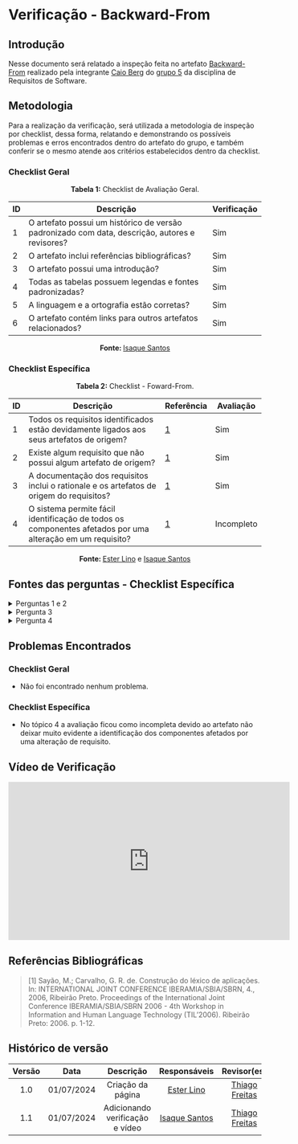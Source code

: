 # Verificação - Backward-From

## Introdução

Nesse documento será relatado a inspeção feita no artefato [Backward-From](https://requisitos-de-software.github.io/2024.1-Gov.br/#/pos-rastreabilidade/backward_from) realizado pela integrante [Caio Berg](https://github.com/Caio-bergbjj) do [grupo 5](https://requisitos-de-software.github.io/2024.1-Gov.br/#/) da disciplina de Requisitos de Software.

## Metodologia

Para a realização da verificação, será utilizada a metodologia de inspeção por checklist, dessa forma, relatando e demonstrando os possíveis problemas e erros encontrados dentro do artefato do grupo, e também conferir se o mesmo atende aos critérios estabelecidos dentro da checklist.

### Checklist Geral

<font><p style="text-align: center">**Tabela 1:** Checklist de Avaliação Geral.</p></font>

| ID  | Descrição | Verificação |
|-----|-----------|-------------|
| 1   | O artefato possui um histórico de versão padronizado com data, descrição, autores e revisores? | Sim |
| 2   | O artefato inclui referências bibliográficas? |    Sim              |
| 3   | O artefato possui uma introdução? |     Sim             |
| 4   | Todas as tabelas possuem legendas e fontes padronizadas? |      Sim            |
| 5   | A linguagem e a ortografia estão corretas? |       Sim           |
| 6   | O artefato contém links para outros artefatos relacionados? |      Sim            |

<div align="center"><b>Fonte: </b><a href="https://github.com/IsaqueSH">Isaque Santos</a></div>

### Checklist Específica

<font><p style="text-align: center">**Tabela 2:** Checklist - Foward-From.</p></font>

| ID  | Descrição | Referência | Avaliação |
|-----|-----------|-----------|------------|
|  1  | Todos os requisitos identificados estão devidamente ligados aos seus artefatos de origem?| [1](#ref1) | Sim |
|  2  | Existe algum requisito que não possui algum artefato de origem? |  [1](#ref1) | Sim   |
|  3  | A documentação dos requisitos inclui o rationale e os artefatos de origem do requisitos?  |  [1](#ref1) | Sim  |
|  4  | O sistema permite fácil identificação de todos os componentes afetados por uma alteração em um requisito? | [1](#ref1) | Incompleto |

<div align="center"><b>Fonte: </b><a href="https://github.com/esteerlino">Ester Lino</a> e <a href="https://github.com/IsaqueSH">Isaque Santos</a></div>

## Fontes das perguntas - Checklist Específica

</details>
<details><summary>Perguntas 1 e 2</summary>
<img src="assets/verificacao/backward_01.png" alt="ref" width="700"/>
</details>

</details>
<details><summary>Pergunta 3</summary>
<img src="assets/verificacao/foward3.png" alt="ref" width="700"/>
</details>

</details>
<details><summary>Pergunta 4</summary>
<img src="assets/verificacao/foward4.png" alt="ref" width="700"/>
</details>

## Problemas Encontrados

### Checklist Geral

- Não foi encontrado nenhum problema.

### Checklist Específica

- No tópico 4 a avaliação ficou como incompleta devido ao artefato não deixar muito evidente a identificação dos componentes afetados por uma alteração de requisito.

## Vídeo de Verificação

<iframe width="560" height="315" src="https://www.youtube.com/embed/hfzr4KLiK64?si=htjFSsDk7oW8GXVg" title="YouTube video player" frameborder="0" allow="accelerometer; autoplay; clipboard-write; encrypted-media; gyroscope; picture-in-picture; web-share" referrerpolicy="strict-origin-when-cross-origin" allowfullscreen></iframe>

## Referências Bibliográficas

<a id="ref1"></a>

> [1] Sayão, M.; Carvalho, G. R. de. Construção do léxico de aplicações. In: INTERNATIONAL JOINT CONFERENCE IBERAMIA/SBIA/SBRN, 4., 2006, Ribeirão Preto. Proceedings of the International Joint Conference IBERAMIA/SBIA/SBRN 2006 - 4th Workshop in Information and Human Language Technology (TIL’2006). Ribeirão Preto: 2006. p. 1-12.

## Histórico de versão

| Versão | Data | Descrição | Responsáveis | Revisor(es) |
| :----: |:----:|:---------:|:------------:|:-----------:|
|  1.0   | 01/07/2024 | Criação da página | [Ester Lino](https://github.com/esteerlino) | [Thiago Freitas](https://github.com/thiagorfreitas) |
|  1.1   | 01/07/2024 | Adicionando verificação e vídeo | [Isaque Santos](https://github.com/IsaqueSH) | [Thiago Freitas](https://github.com/thiagorfreitas) |